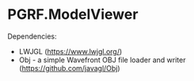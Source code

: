 # PGRF.ModelViewer

Dependencies:
- LWJGL (https://www.lwjgl.org/)
- Obj - a simple Wavefront OBJ file loader and writer (https://github.com/javagl/Obj)